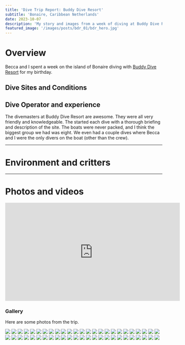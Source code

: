 ```yaml
---
title: 'Dive Trip Report: Buddy Dive Resort'
subtitle: 'Bonaire, Caribbean Netherlands'
date: 2023-10-07
description: 'My story and images from a week of diving at Buddy Dive Resort on the island of Bonaire.'
featured_image: '/images/posts/bdr_01/bdr_hero.jpg'
---
```


# Overview

Becca and I spent a week on the island of Bonaire diving with [Buddy Dive Resort](https://buddydive.com) for my birthday.

## Dive Sites and Conditions

## Dive Operator and experience

The divemasters at Buddy Dive Resort are awesome. They were all very friendly and knowledgeable. The started each dive with a thorough briefing and description of the site. The boats were never packed, and I think the biggest group we had was eight. We even had a couple dives where Becca and I were the only divers on the boat (other than the crew).

---

# Environment and critters

---

# Photos and videos

<iframe width="560" height="315" src="https://www.youtube-nocookie.com/embed/XQ8YaMUSOwY?si=7qbi2CVw9Bx46uRh" title="YouTube video player" frameborder="0" allow="accelerometer; autoplay; clipboard-write; encrypted-media; gyroscope; picture-in-picture; web-share" allowfullscreen></iframe>

### Gallery

Here are some photos from the trip.

<div class="gallery" data-columns="4">
    <img src="/images/posts/bdr_01/IMG_3923.jpg">
    <img src="/images/posts/bdr_01/IMG_3929.jpg">
    <img src="/images/posts/bdr_01/IMG_3930.jpg">
    <img src="/images/posts/bdr_01/IMG_3956.jpg">
    <img src="/images/posts/bdr_01/IMG_3965.jpg">
    <img src="/images/posts/bdr_01/IMG_3969.jpg">
    <img src="/images/posts/bdr_01/IMG_3974.jpg">
    <img src="/images/posts/bdr_01/IMG_3975.jpg">
    <img src="/images/posts/bdr_01/IMG_3980.jpg">
    <img src="/images/posts/bdr_01/IMG_3983.jpg">
    <img src="/images/posts/bdr_01/IMG_3987.jpg">
    <img src="/images/posts/bdr_01/IMG_3989.jpg">
    <img src="/images/posts/bdr_01/IMG_3995.jpg">
    <img src="/images/posts/bdr_01/IMG_4003.jpg">
    <img src="/images/posts/bdr_01/IMG_4024.jpg">
    <img src="/images/posts/bdr_01/IMG_4030.jpg">
    <img src="/images/posts/bdr_01/IMG_4033.jpg">
    <img src="/images/posts/bdr_01/IMG_4040.jpg">
    <img src="/images/posts/bdr_01/IMG_4041.jpg">
    <img src="/images/posts/bdr_01/IMG_4062.jpg">
    <img src="/images/posts/bdr_01/IMG_4069.jpg">
    <img src="/images/posts/bdr_01/IMG_4084.jpg">
    <img src="/images/posts/bdr_01/IMG_4092.jpg">
    <img src="/images/posts/bdr_01/IMG_4113.jpg">
    <img src="/images/posts/bdr_01/IMG_4136.jpg">
    <img src="/images/posts/bdr_01/IMG_4137.jpg">
    <img src="/images/posts/bdr_01/IMG_4138.jpg">
    <img src="/images/posts/bdr_01/IMG_4140.jpg">
    <img src="/images/posts/bdr_01/IMG_4142.jpg">
    <img src="/images/posts/bdr_01/IMG_4145.jpg">
    <img src="/images/posts/bdr_01/IMG_4146.jpg">
    <img src="/images/posts/bdr_01/IMG_4148.jpg">
    <img src="/images/posts/bdr_01/IMG_4152.jpg">
    <img src="/images/posts/bdr_01/IMG_4155.jpg">
    <img src="/images/posts/bdr_01/IMG_4173.jpg">
    <img src="/images/posts/bdr_01/IMG_4188.jpg">
    <img src="/images/posts/bdr_01/IMG_4201.jpg">
    <img src="/images/posts/bdr_01/IMG_4216.jpg">
    <img src="/images/posts/bdr_01/IMG_4218.jpg">
    <img src="/images/posts/bdr_01/IMG_4239.jpg">
    <img src="/images/posts/bdr_01/IMG_4244.jpg">
    <img src="/images/posts/bdr_01/IMG_4251.jpg">
    <img src="/images/posts/bdr_01/IMG_4262.jpg">
    <img src="/images/posts/bdr_01/IMG_4266.jpg">
    <img src="/images/posts/bdr_01/IMG_4330.jpg">
    <img src="/images/posts/bdr_01/IMG_4331.jpg">
    <img src="/images/posts/bdr_01/IMG_4356.jpg">
    <img src="/images/posts/bdr_01/IMG_4374.jpg">
    <img src="/images/posts/bdr_01/IMG_5356.jpg">
    <img src="/images/posts/bdr_01/IMG_5488.jpg">
</div>
